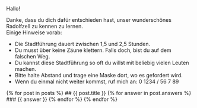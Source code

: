 Hallo!

Danke, dass du dich dafür entschieden hast, unser wunderschönes Radolfzell zu kennen zu lernen.  
Einige Hinweise vorab:
- Die Stadtführung dauert zwischen 1,5 und 2,5 Stunden.
- Du musst über keine Zäune klettern. Falls doch, bist du auf dem falschen Weg.
- Du kannst diese Stadtführung so oft du willst mit beliebig vielen Leuten machen.
- Bitte halte Abstand und trage eine Maske dort, wo es gefordert wird.
- Wenn du einmal nicht weiter kommst, ruf mich an: 0 1234 / 56 7 89

{% for post in posts %}
    ## {{ post.title }}
    {% for answer in post.answers %}
    ### {{ answer }}
    {% endfor %}
{% endfor %}